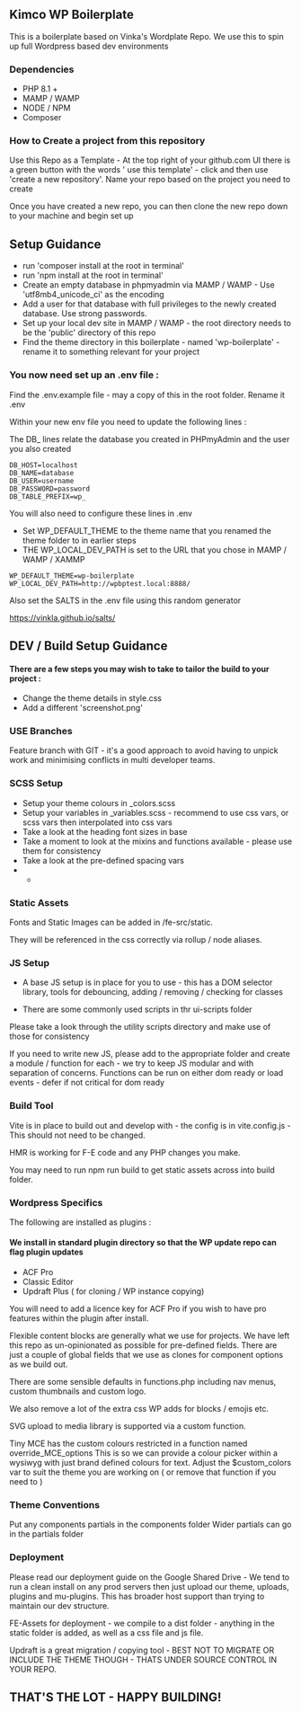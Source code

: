 ## Kimco WP Boilerplate 

This is a boilerplate based on Vinka's Wordplate Repo. We use this to spin up full Wordpress based
dev environments

### Dependencies

- PHP 8.1 +
- MAMP / WAMP 
- NODE / NPM
- Composer

### How to Create a project from this repository

Use this Repo as a Template - At the top right of your github.com UI there is a green button with
the words ' use this template' - click and then use 'create a new repository'. Name your repo based on 
the project you need to create

Once you have created a new repo, you can then clone the new repo down to your machine and begin set up

## Setup Guidance

- run 'composer install at the root in terminal'
- run 'npm install at the root in terminal'
- Create an empty database in phpmyadmin via MAMP / WAMP - Use 'utf8mb4_unicode_ci' as the encoding
- Add a user for that database with full privileges to the newly created database. Use strong passwords.
- Set up your local dev site in MAMP / WAMP - the root directory needs to be the 'public' directory of this repo
- Find the theme directory in this boilerplate - named 'wp-boilerplate' - rename it to something relevant for your project
 
### You now need set up an .env file :

Find the .env.example file - may a copy of this in the root folder. Rename it .env

Within your new env file you need to update the following lines :

The DB_ lines relate the database you created in PHPmyAdmin and the user you also created

```env
DB_HOST=localhost
DB_NAME=database
DB_USER=username
DB_PASSWORD=password
DB_TABLE_PREFIX=wp_
```

You will also need to configure these lines in .env

- Set WP_DEFAULT_THEME to the theme name that you renamed the theme folder to in earlier steps
- THE WP_LOCAL_DEV_PATH is set to the URL that you chose in MAMP / WAMP / XAMMP

```env
WP_DEFAULT_THEME=wp-boilerplate
WP_LOCAL_DEV_PATH=http://wpbptest.local:8888/
```

Also set the SALTS in the .env file using this random generator

https://vinkla.github.io/salts/

## DEV / Build Setup Guidance

 #### There are a few steps you may wish to take to tailor the build to your project :

- Change the theme details in style.css
- Add a different 'screenshot.png'

### USE Branches

Feature branch with GIT - it's a good approach to avoid having to unpick work and 
minimising conflicts in multi developer teams.

### SCSS Setup

- Setup your theme colours in _colors.scss
- Setup your variables in _variables.scss - recommend to use css vars, or scss vars then interpolated into css vars
- Take a look at the heading font sizes in base
- Take a moment to look at the mixins and functions available - please use them for consistency
- Take a look at the pre-defined spacing vars
- -

### Static Assets

Fonts and Static Images can be added in /fe-src/static.

They will be referenced in the css correctly via rollup / node aliases.

### JS Setup

- A base JS setup is in place for you to use - this has a DOM selector library, tools for debouncing, adding / removing / checking for classes

- There are some commonly used scripts in thr ui-scripts folder

Please take a look through the utility scripts directory and make use of those for consistency

If you need to write new JS, please add to the appropriate folder and create a module / function for
each - we try to keep JS modular and with separation of concerns.
Functions can be run on either dom ready or load events - defer if not critical for dom ready

### Build Tool

Vite is in place to build out and develop with - the config is in vite.config.js - This should not need
to be changed. 

HMR is working for F-E code and any PHP changes you make.

You may need to run npm run build to get static assets across into build folder.

### Wordpress Specifics

The following are installed as plugins :

#### We install in standard plugin directory so that the WP update repo can flag plugin updates

- ACF Pro
- Classic Editor
- Updraft Plus ( for cloning  / WP instance copying)

You will need to add a licence key for ACF Pro if you wish to have pro features within the plugin after install.

Flexible content blocks are generally what we use for projects. We have left this repo as un-opinionated as possible for 
pre-defined fields. There are just a couple of global fields that we use as clones for component options as we build out.

There are some sensible defaults in functions.php including nav menus, custom thumbnails and custom logo.

We also remove a lot of the extra css WP adds for blocks / emojis etc.

SVG upload to media library is supported via a custom function. 

Tiny MCE has the custom colours restricted in a function named override_MCE_options
This is so we can provide a colour picker within a wysiwyg with just brand defined
colours for text. Adjust the $custom_colors var to suit the theme you are working on  ( or remove that function if you need to )

### Theme Conventions

Put any components partials in the components folder
Wider partials can go in the partials folder

### Deployment 

Please read our deployment guide on the Google Shared Drive - We tend to run a clean install on any prod
servers then just upload our theme, uploads, plugins and mu-plugins. This has broader host support than trying to
maintain our dev structure.

FE-Assets for deployment - we compile to a dist folder - anything in the static folder is added, as well as a css
file and js file. 

Updraft is a great migration / copying tool - BEST NOT TO MIGRATE OR INCLUDE THE THEME THOUGH - THATS UNDER
SOURCE CONTROL IN YOUR REPO. 

## THAT'S THE LOT - HAPPY BUILDING!










